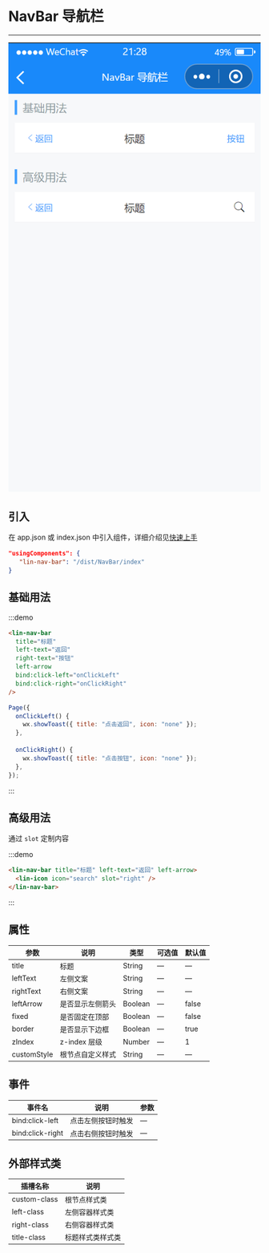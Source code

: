 # NavBar 导航栏

---

 <div class="demo-outer-container">
     <div class="demo-inner-container">
        <div class="demo-content">
            <img class="demo-image" src='../../componentImage/nav-bar.png' />
        </div>
     </div>
 </div>

## 引入

在 app.json 或 index.json 中引入组件，详细介绍见[快速上手](/#/start)

```json
"usingComponents": {
   "lin-nav-bar": "/dist/NavBar/index"
}
```

## 基础用法

:::demo

```html
<lin-nav-bar
  title="标题"
  left-text="返回"
  right-text="按钮"
  left-arrow
  bind:click-left="onClickLeft"
  bind:click-right="onClickRight"
/>
```

```javascript
Page({
  onClickLeft() {
    wx.showToast({ title: "点击返回", icon: "none" });
  },

  onClickRight() {
    wx.showToast({ title: "点击按钮", icon: "none" });
  },
});
```

:::

## 高级用法

通过 `slot` 定制内容

:::demo

```html
<lin-nav-bar title="标题" left-text="返回" left-arrow>
  <lin-icon icon="search" slot="right" />
</lin-nav-bar>
```

:::

## 属性

| 参数        | 说明             | 类型    | 可选值 | 默认值 |
| ----------- | ---------------- | ------- | ------ | ------ |
| title       | 标题             | String  | —      | —      |
| leftText    | 左侧文案         | String  | —      | —      |
| rightText   | 右侧文案         | String  | —      | —      |
| leftArrow   | 是否显示左侧箭头 | Boolean | —      | false  |
| fixed       | 是否固定在顶部   | Boolean | —      | false  |
| border      | 是否显示下边框   | Boolean | —      | true   |
| zIndex      | z-index 层级     | Number  | —      | 1      |
| customStyle | 根节点自定义样式 | String  | —      | —      |

## 事件

| 事件名           | 说明               | 参数 |
| ---------------- | ------------------ | ---- |
| bind:click-left  | 点击左侧按钮时触发 | —    |
| bind:click-right | 点击右侧按钮时触发 | —    |

## 外部样式类

| 插槽名称     | 说明             |
| ------------ | ---------------- |
| custom-class | 根节点样式类     |
| left-class   | 左侧容器样式类   |
| right-class  | 右侧容器样式类   |
| title-class  | 标题样式类样式类 |
